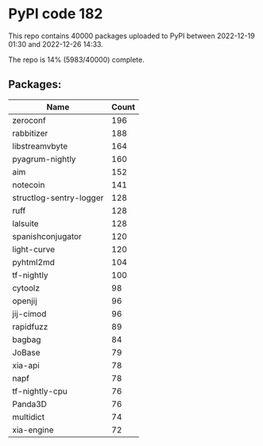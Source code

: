 # PyPI code 182

This repo contains 40000 packages uploaded to PyPI between 
2022-12-19 01:30 and 2022-12-26 14:33.

The repo is 14% (5983/40000) complete.

## Packages:

| Name  | Count |
| ----- | ----- |
| zeroconf | 196 |
| rabbitizer | 188 |
| libstreamvbyte | 164 |
| pyagrum-nightly | 160 |
| aim | 152 |
| notecoin | 141 |
| structlog-sentry-logger | 128 |
| ruff | 128 |
| lalsuite | 128 |
| spanishconjugator | 120 |
| light-curve | 120 |
| pyhtml2md | 104 |
| tf-nightly | 100 |
| cytoolz | 98 |
| openjij | 96 |
| jij-cimod | 96 |
| rapidfuzz | 89 |
| bagbag | 84 |
| JoBase | 79 |
| xia-api | 78 |
| napf | 78 |
| tf-nightly-cpu | 76 |
| Panda3D | 76 |
| multidict | 74 |
| xia-engine | 72 |


